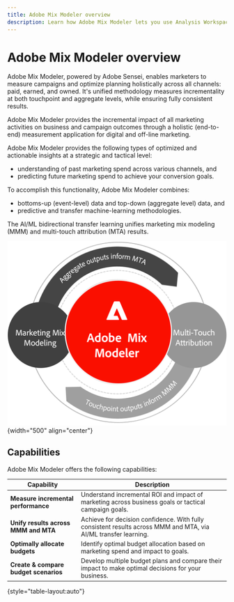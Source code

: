 ```yaml
---
title: Adobe Mix Modeler overview
description: Learn how Adobe Mix Modeler lets you use Analysis Workspace with data from Experience Platform.
---
```


# Adobe Mix Modeler overview

Adobe Mix Modeler, powered by Adobe Sensei, enables marketers to measure 
campaigns and optimize planning holistically across all channels: paid, 
earned, and owned. It's unified methodology measures incrementality at both touchpoint and aggregate levels, while ensuring fully consistent results.

Adobe Mix Modeler provides the incremental impact of all marketing activities on business and campaign outcomes through a holistic (end-to-end) measurement application for digital and off-line marketing. 

Adobe Mix Modeler provides the following types of optimized and actionable insights at a strategic and tactical level:

* understanding of past marketing spend across various channels, and
* predicting future marketing spend to achieve your conversion goals.


To accomplish this functionality, Adobe Mix Modeler combines: 

* bottoms-up (event-level) data and top-down (aggregate level) data, and
* predictive and transfer machine-learning methodologies.

The AI/ML bidirectional transfer learning unifies marketing mix modeling (MMM) and multi-touch attribution (MTA) results.

![Bidirectional transfer learning](../assets/birdirectional-transfer-learning.png){width="500" align="center"}


## Capabilities

Adobe Mix Modeler offers the following capabilities:

| Capability | Description | 
|---|---|
| **Measure incremental performance** | Understand incremental ROI and impact of marketing across business goals or tactical campaign goals. |
| **Unify results across MMM and MTA** | Achieve for decision confidence. With fully consistent results across MMM and MTA, via AI/ML transfer learning. |
| **Optimally allocate budgets** | Identify optimal budget allocation based on marketing spend and impact to goals. |
| **Create & compare budget scenarios** | Develop multiple budget plans and compare their impact to make optimal decisions for your business. |

{style="table-layout:auto"}









